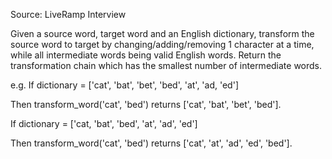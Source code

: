 Source: LiveRamp Interview

Given a source word, target word and an English dictionary, transform the source word to target by changing/adding/removing 1 character at a time, while all intermediate words being valid English words. Return the transformation chain which has the smallest number of intermediate words.

e.g. If dictionary = ['cat', 'bat', 'bet', 'bed', 'at', 'ad, 'ed']

Then transform_word('cat', 'bed') returns ['cat', 'bat', 'bet', 'bed'].

If dictionary = ['cat, 'bat', 'bed', 'at', 'ad', 'ed']

Then transform_word('cat', 'bed') returns ['cat', 'at', 'ad', 'ed', 'bed'].
